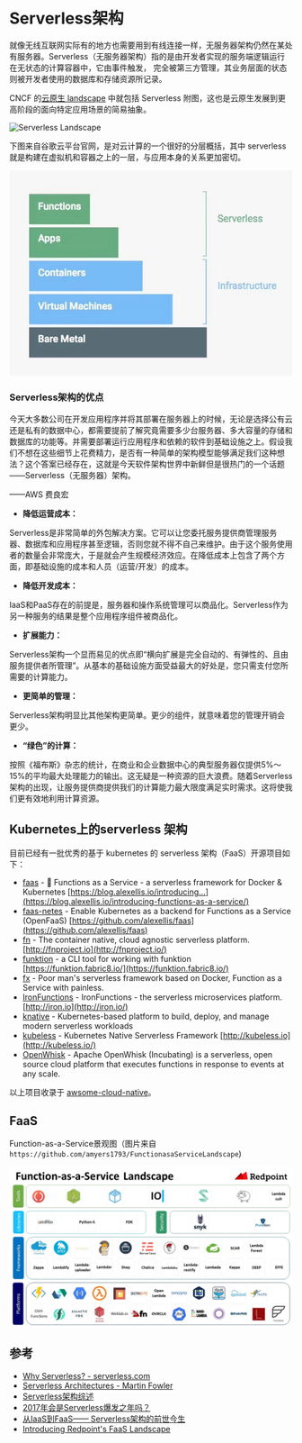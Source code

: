 # Serverless架构

就像无线互联网实际有的地方也需要用到有线连接一样，无服务器架构仍然在某处有服务器。Serverless（无服务器架构）指的是由开发者实现的服务端逻辑运行在无状态的计算容器中，它由事件触发， 完全被第三方管理，其业务层面的状态则被开发者使用的数据库和存储资源所记录。

CNCF 的[云原生 landscape](https://github.com/cncf/landscape) 中就包括 Serverless 附图，这也是云原生发展到更高阶段的面向特定应用场景的简易抽象。

![Serverless Landscape](https://ws2.sinaimg.cn/large/006tNbRwly1fx0ie2kb90j31kw0ynha3.jpg)

下图来自谷歌云平台官网，是对云计算的一个很好的分层概括，其中 serverless 就是构建在虚拟机和容器之上的一层，与应用本身的关系更加密切。

![&#x4ECE;&#x7269;&#x7406;&#x673A;&#x5230;&#x51FD;&#x6570;&#x8BA1;&#x7B97;](../../.gitbook/assets/from-bare-metal-to-functions.jpg)

### Serverless架构的优点

今天大多数公司在开发应用程序并将其部署在服务器上的时候，无论是选择公有云还是私有的数据中心，都需要提前了解究竟需要多少台服务器、多大容量的存储和数据库的功能等。并需要部署运行应用程序和依赖的软件到基础设施之上。假设我们不想在这些细节上花费精力，是否有一种简单的架构模型能够满足我们这种想法？这个答案已经存在，这就是今天软件架构世界中新鲜但是很热门的一个话题——Serverless（无服务器）架构。

——AWS 费良宏

* **降低运营成本：**

Serverless是非常简单的外包解决方案。它可以让您委托服务提供商管理服务器、数据库和应用程序甚至逻辑，否则您就不得不自己来维护。由于这个服务使用者的数量会非常庞大，于是就会产生规模经济效应。在降低成本上包含了两个方面，即基础设施的成本和人员（运营/开发）的成本。

* **降低开发成本：**

IaaS和PaaS存在的前提是，服务器和操作系统管理可以商品化。Serverless作为另一种服务的结果是整个应用程序组件被商品化。

* **扩展能力：**

Serverless架构一个显而易见的优点即“横向扩展是完全自动的、有弹性的、且由服务提供者所管理”。从基本的基础设施方面受益最大的好处是，您只需支付您所需要的计算能力。

* **更简单的管理：**

Serverless架构明显比其他架构更简单。更少的组件，就意味着您的管理开销会更少。

* **“绿色”的计算：**

按照《福布斯》杂志的统计，在商业和企业数据中心的典型服务器仅提供5%～15%的平均最大处理能力的输出。这无疑是一种资源的巨大浪费。随着Serverless架构的出现，让服务提供商提供我们的计算能力最大限度满足实时需求。这将使我们更有效地利用计算资源。

## Kubernetes上的serverless 架构

目前已经有一批优秀的基于 kubernetes 的 serverless 架构（FaaS）开源项目如下：

* [faas](https://github.com/alexellis/faas) - 🐳 Functions as a Service - a serverless framework for Docker & Kubernetes [https://blog.alexellis.io/introducing…](https://blog.alexellis.io/introducing-functions-as-a-service/)
* [faas-netes](https://github.com/alexellis/faas-netes) - Enable Kubernetes as a backend for Functions as a Service \(OpenFaaS\) [https://github.com/alexellis/faas](https://github.com/alexellis/faas)
* [fn](https://github.com/fnproject/fn) - The container native, cloud agnostic serverless platform. [http://fnproject.io](http://fnproject.io/)
* [funktion](https://github.com/funktionio/funktion/) - a CLI tool for working with funktion [https://funktion.fabric8.io/](https://funktion.fabric8.io/)
* [fx](https://github.com/metrue/fx) - Poor man's serverless framework based on Docker, Function as a Service with painless.
* [IronFunctions](https://github.com/iron-io/functions) - IronFunctions - the serverless microservices platform. [http://iron.io](http://iron.io/)
* [knative](https://github.com/knative) - Kubernetes-based platform to build, deploy, and manage modern serverless workloads
* [kubeless](https://github.com/kubeless/kubeless) - Kubernetes Native Serverless Framework [http://kubeless.io](http://kubeless.io/)
* [OpenWhisk](http://openwhisk.incubator.apache.org/) -  Apache OpenWhisk \(Incubating\) is a serverless, open source cloud platform that executes functions in response to events at any scale.

以上项目收录于 [awsome-cloud-native](https://github.com/rootsongjc/awesome-cloud-native)。

## FaaS

Function-as-a-Service景观图（图片来自`https://github.com/amyers1793/FunctionasaServiceLandscape`\)

![FaaS Landscape](../../.gitbook/assets/redpoint-faas-landscape.jpg)

## 参考

* [Why Serverless? - serverless.com](https://serverless.com/learn/)
* [Serverless Architectures - Martin Fowler](https://martinfowler.com/articles/serverless.html)
* [Serverless架构综述](http://dockone.io/article/1460)
* [2017年会是Serverless爆发之年吗？](http://www.infoq.com/cn/news/2017/04/2017-Serverless)
* [从IaaS到FaaS—— Serverless架构的前世今生](https://aws.amazon.com/cn/blogs/china/iaas-faas-serverless/)
* [Introducing Redpoint's FaaS Landscape](https://medium.com/memory-leak/this-year-gartner-added-serverless-to-its-hype-cycle-of-emerging-technologies-reflecting-the-5dfe43d818f0)

